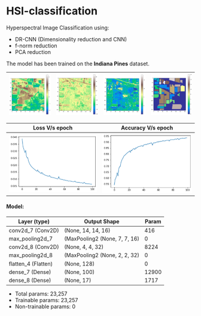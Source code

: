 # HSI-classification
Hyperspectral Image Classification using:
- DR-CNN (Dimensionality reduction and CNN)
- f-norm reduction
- PCA reduction

The model has been trained on the __Indiana Pines__ dataset.

|![HSI Slice 1](assets/images/img1.png)|![HSI Slice 2](assets/images/img2.png)|![HSI Slice 3](assets/images/img3.png)|![HSI Slice 4](assets/images/img4.png)|
|-------------------|--------------------|------------------|---------------------|

|Loss V/s epoch|Accuracy V/s epoch|
|--------------|------------------|
|![Loss V/s epoch](assets/images/res1.png)|![Accuracy V/s epoch](assets/images/res2.png)|

#### Model:
|Layer (type)|Output Shape|Param|   
|----------------------|----------------------------|----------------|
|conv2d_7 (Conv2D)|(None, 14, 14, 16)|416|       
|max_pooling2d_7|(MaxPooling2 (None, 7, 7, 16)|0|         
|conv2d_8 (Conv2D)|(None, 4, 4, 32)|8224|      
|max_pooling2d_8|(MaxPooling2 (None, 2, 2, 32)|0|         
|flatten_4 (Flatten)|(None, 128)|0|         
|dense_7 (Dense)|(None, 100)|12900|     
|dense_8 (Dense)|(None, 17)|1717|      

- Total params: 23,257
- Trainable params: 23,257
- Non-trainable params: 0
